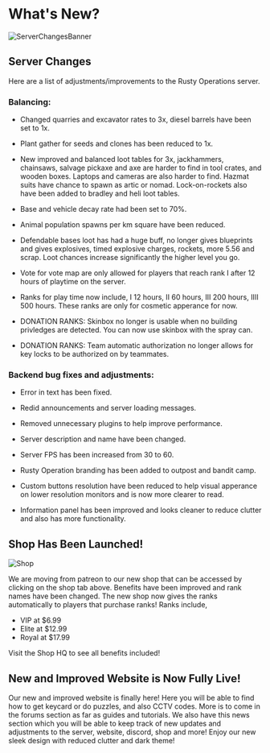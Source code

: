 # What's New?
![ServerChangesBanner](https://articles.rustyoperations.net/news/ServerChangesBanner.png)

## Server Changes

Here are a list of adjustments/improvements to the Rusty Operations server.

### Balancing:
- Changed quarries and excavator rates to 3x, diesel barrels have been set to 1x.

- Plant gather for seeds and clones has been reduced to 1x.

- New improved and balanced loot tables for 3x, jackhammers, chainsaws, salvage pickaxe and axe are harder to find in tool crates, and wooden boxes. Laptops and cameras are also harder to find. Hazmat suits have chance to spawn as artic or nomad. Lock-on-rockets also have been added to bradley and heli loot tables.

- Base and vehicle decay rate had been set to 70%.

- Animal population spawns per km square have been reduced.

- Defendable bases loot has had a huge buff, no longer gives blueprints and gives explosives, timed explosive charges, rockets, more 5.56 and scrap. Loot chances increase significantly the higher level you go.

- Vote for vote map are only allowed for players that reach rank I after 12 hours of playtime on the server.

- Ranks for play time now include, I 12 hours, II 60 hours, III 200 hours, IIII 500 hours. These ranks are only for cosmetic apperance for now.

- DONATION RANKS: Skinbox no longer is usable when no building privledges are detected. You can now use skinbox with the spray can.

- DONATION RANKS: Team automatic authorization no longer allows for key locks to be authorized on by teammates.


### Backend bug fixes and adjustments:

- Error in text has been fixed.

- Redid announcements and server loading messages.

- Removed unnecessary plugins to help improve performance.

- Server description and name have been changed. 

- Server FPS has been increased from 30 to 60.

- Rusty Operation branding has been added to outpost and bandit camp.

- Custom buttons resolution have been reduced to help visual apperance on lower resolution monitors and is now more clearer to read.

- Information panel has been improved and looks cleaner to reduce clutter and also has more functionality.

## Shop Has Been Launched!

![Shop](https://articles.rustyoperations.net/news/Shop.jpg)

We are moving from patreon to our new shop that can be accessed by clicking on the shop tab above. Benefits have been improved and rank names have been changed. The new shop now gives the ranks automatically to players that purchase ranks! 
 Ranks include,

- VIP at $6.99 
- Elite at $12.99
- Royal at $17.99

Visit the Shop HQ to see all benefits included!

## New and Improved Website is Now Fully Live!

Our new and improved website is finally here! Here you will be able to find how to get keycard or do puzzles, and also CCTV codes. More is to come in the forums section as far as guides and tutorials. We also have this news section which you will be able to keep track of new updates and adjustments to the server, website, discord, shop and more! Enjoy our new sleek design with reduced clutter and dark theme!
